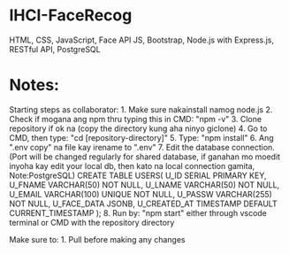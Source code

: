 # IHCI-FaceRecog

HTML, CSS, JavaScript, Face API JS, Bootstrap,
Node.js with Express.js, RESTful API, PostgreSQL


# Notes:
Starting steps as collaborator:
    1. Make sure nakainstall namog node.js
    2. Check if mogana ang npm thru typing this in CMD: "npm -v"
    3. Clone repository if ok na (copy the directory kung aha ninyo giclone)
    4. Go to CMD, then type: "cd [repository-directory]"
    5. Type: "npm install"
    6. Ang ".env copy" na file kay irename to ".env"
    7. Edit the database connection.(Port will be changed regularly for shared database, if ganahan mo moedit inyoha kay edit your local db, then kato na local connection gamita, Note:PostgreSQL)
        CREATE TABLE USERS(
            U_ID SERIAL PRIMARY KEY,
            U_FNAME VARCHAR(50) NOT NULL,
            U_LNAME VARCHAR(50) NOT NULL,
            U_EMAIL VARCHAR(100) UNIQUE NOT NULL,
            U_PASSW VARCHAR(255) NOT NULL,
            U_FACE_DATA JSONB,
            U_CREATED_AT TIMESTAMP DEFAULT CURRENT_TIMESTAMP
        );
    8. Run by: "npm start" either through vscode terminal or CMD with the repository directory

Make sure to:
    1. Pull before making any changes
